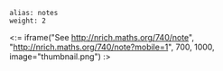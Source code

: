 ````
alias: notes
weight: 2
````

<:= iframe("See http://nrich.maths.org/740/note", "http://nrich.maths.org/740/note?mobile=1", 700, 1000, image="thumbnail.png") :>